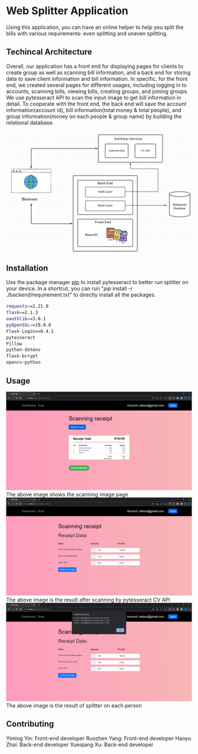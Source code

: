 # Web Splitter Application

Using this application, you can have an online helper to help you split the bills with various requirements: even splitting and uneven splitting.

## Techincal Architecture
Overall, our application has a front end for displaying pages for clients to create group as well as scanning bill information, and a back end for storing data to save client information and bill information. In specific, for the front end, we created several pages for different usages, including logging in to accounts, scanning bills, viewing bills, creating groups, and joining groups. We use pytesseract API to scan the input image to get bill information in detail. To cooperate with the front end, the back end will save the account information(account id), bill information(total money & total people), and group information(money on each people & group name) by building the relational database. 


![alt text](architecture.png)

## Installation

Use the package manager [pip](https://pip.pypa.io/en/stable/) to install pytesseract to better run splitter on your device. In a shortcut, you can run "pip install -r ./backend/requirement.txt" to directly install all the packages.

```bash
requests==2.21.0
flask==2.1.3
oauthlib==3.0.1
pyOpenSSL==19.0.0
Flask-Login==0.4.1
pytesseract
Pillow
python-dotenv
flask-bcrypt
opencv-python
```

## Usage
![alt text](1.jpg)
The above image shows the scanning image page
![alt text](2.jpg)
The above image is the result after scanning by pytesseract CV API
![alt text](3.jpg)
The above image is the result of splitter on each person


## Contributing

Yiming Yin: Front-end developer
Ruozhen Yang: Front-end developer
Haoyu Zhai: Back-end developer
Xueqiang Xu: Back-end developer